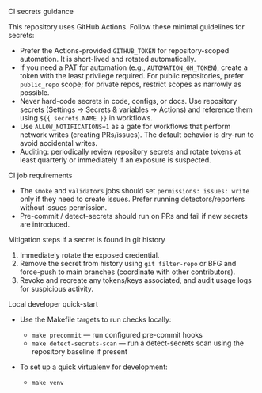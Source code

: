 CI secrets guidance

This repository uses GitHub Actions. Follow these minimal guidelines for secrets:

- Prefer the Actions-provided `GITHUB_TOKEN` for repository-scoped automation. It is short-lived and rotated automatically.
- If you need a PAT for automation (e.g., `AUTOMATION_GH_TOKEN`), create a token with the least privilege required. For public repositories, prefer `public_repo` scope; for private repos, restrict scopes as narrowly as possible.
- Never hard-code secrets in code, configs, or docs. Use repository secrets (Settings → Secrets & variables → Actions) and reference them using `${{ secrets.NAME }}` in workflows.
- Use `ALLOW_NOTIFICATIONS=1` as a gate for workflows that perform network writes (creating PRs/issues). The default behavior is dry-run to avoid accidental writes.
- Auditing: periodically review repository secrets and rotate tokens at least quarterly or immediately if an exposure is suspected.

CI job requirements

- The `smoke` and `validators` jobs should set `permissions: issues: write` only if they need to create issues. Prefer running detectors/reporters without issues permission.
- Pre-commit / detect-secrets should run on PRs and fail if new secrets are introduced.

Mitigation steps if a secret is found in git history

1. Immediately rotate the exposed credential.
2. Remove the secret from history using `git filter-repo` or BFG and force-push to main branches (coordinate with other contributors).
3. Revoke and recreate any tokens/keys associated, and audit usage logs for suspicious activity.

Local developer quick-start

- Use the Makefile targets to run checks locally:
	- `make precommit` — run configured pre-commit hooks
	- `make detect-secrets-scan` — run a detect-secrets scan using the repository baseline if present

- To set up a quick virtualenv for development:
	- `make venv`
